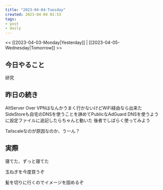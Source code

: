 ```yaml
---
title: "2023-04-04-Tuesday"
created: 2023-04-04 01:53
tags:
- post
- daily
---
```


<< [[2023-04-03-Monday|Yesterday]] | [[2023-04-05-Wednesday|Tomorrow]] >>

## 今日やること

研究

## 昨日の続き

AltServer Over VPNはなんかうまく行かないけどWiFi経由なら出来た
SideStoreも自宅のDNSを使うことを諦めてPublicなAdGuard DNSを使うように設定ファイルに追記したらちゃんと動いた
後者でしばらく使ってみよう

Tailscaleなのが原因なのか、うーん？

## 実際

寝てた、ずっと寝てた

玉ねぎを今度買うぞ

髪を切りに行くのでイメージを固めるぞ